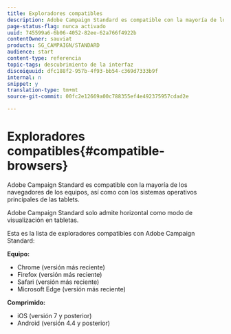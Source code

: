 ```yaml
---
title: Exploradores compatibles
description: Adobe Campaign Standard es compatible con la mayoría de los navegadores y sistemas operativos principales. Descubrir la lista completa.
page-status-flag: nunca activado
uuid: 745599a6-6b06-4052-82ee-62a766f4922b
contentOwner: sauviat
products: SG_CAMPAIGN/STANDARD
audience: start
content-type: referencia
topic-tags: descubrimiento de la interfaz
discoiquuid: dfc188f2-957b-4f93-bb54-c369d7333b9f
internal: n
snippet: y
translation-type: tm+mt
source-git-commit: 00fc2e12669a00c788355ef4e492375957cdad2e

---
```



# Exploradores compatibles{#compatible-browsers}

Adobe Campaign Standard es compatible con la mayoría de los navegadores de los equipos, así como con los sistemas operativos principales de las tablets.

Adobe Campaign Standard solo admite horizontal como modo de visualización en tabletas.

Esta es la lista de exploradores compatibles con Adobe Campaign Standard:

**Equipo:**

* Chrome (versión más reciente)
* Firefox (versión más reciente)
* Safari (versión más reciente)
* Microsoft Edge (versión más reciente)

**Comprimido:**

* iOS (versión 7 y posterior)
* Android (versión 4.4 y posterior)

